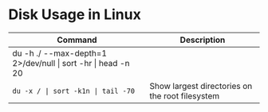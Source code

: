 # Disk Usage in Linux

| Command | Description |
| --- | --- |
| du -h ./ --max-depth=1 2>/dev/null \| sort -hr \| head -n 20 |
| `du -x / \| sort -k1n \| tail -70` | Show largest directories on the root filesystem |
